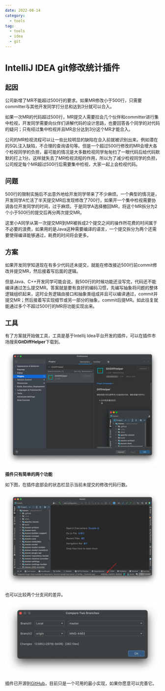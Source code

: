 ```yaml
---
date: 2022-08-14
category:
  - tools
tag:
  - tools
  - idea
  - git
---
```


# IntelliJ IDEA git修改统计插件

## 起因

公司新增了MR不能超过500行的要求。如果MR修改小于500行，只需要committer与其他开发同学打分总和达到3分就可以合入。

如果一次MR的代码超过500行，MR提交人需要拉会几个伙伴和committer进行集中检视，开发同学需要向伙伴们讲解代码的设计思路，也要回答各个同学的对代码的疑问；只有经过集中检视并且MR总分达到3分这个MR才能合入。

公司的MR检视流程可以让一些比较明显的缺陷在合入前就被识别出来。例如潜在的SQL注入缺陷，不合理的查询语句等。但是一个超过500行修改的MR会增大各个检视同学的负担，最可能的情况是大多数检视同学匆匆扫了一眼代码后给代码默默的打上1分。这样就失去了MR检视流程的作用，所以为了减少检视同学的负担，公司规定每个MR超过500行后需要集中检视，大家一起上会检视代码。

## 问题

500行的限制实施后不出意外地给开发同学带来了不少麻烦。一个典型的情况是，开发同学A忙活了半天提交MR后发现修改了700行，如果开一个集中检视需要协调各位开发同学的时间，过于麻烦。于是同学A选择撤回MR，将这个MR拆分为2个小于500行的提交后再分两次提交MR。

这里小A同学从第一次提交MR到MR被拆成2个提交之间的操作所花费的时间属于不必要的浪费，如果用的是Java这种需要编译的语言，一个提交拆分为两个还需要使得编译能够通过，耗费的时间将会更多。

## 方案

如果开发同学知道现在有多少代码还未提交，就能在修改接近500行前commit修改并提交MR，然后接着写后面的逻辑。

但是Java、C++开发同学可能会说，我500行的时候功能还没写完，代码还不能编译通过怎么提交MR。答案就是要有良好的编码习惯，先编写抽象将问题的整体逻辑组织起来，这时业务逻辑由接口和抽象类组成并且可以编译通过，commit并提交MR；然后接着写实现细节或另一部分的抽象，commit后提MR。如此往复就能通过多个不超过500行的MR将功能实现出来。

## 工具

有了方案就开始做工具，工具是基于Intellij Idea平台开发的插件，可以在插件市场搜索**GitDiffHelper**下载到。

![image-20220814221206045](./assets/image-20220814221206045.png)

**插件只有简单的两个功能**

如下图，在插件底部会的状态栏显示当前未提交的修改代码行数。

![image](./assets/68747470733a2f2f706c7567696e732e6a657.png)

也可以比较两个分支间的差异。

![d393536642d316631633139316664363039](./assets/d393536642d316631633139316664363039.png)

插件已开源到[GitHub](https://github.com/WalterInKitchen/git_diff_idea_plugin)，目前只是一个可用的最小实现，如果你愿意可以完善它。
